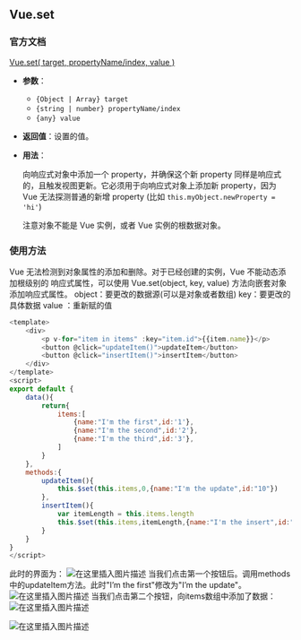## Vue.set

### 官方文档

[Vue.set( target, propertyName/index, value )](https://cn.vuejs.org/v2/api/#Vue-set)

- **参数**：

  - `{Object | Array} target`
  - `{string | number} propertyName/index`
  - `{any} value`

- **返回值**：设置的值。

- **用法**：

  向响应式对象中添加一个 property，并确保这个新 property 同样是响应式的，且触发视图更新。它必须用于向响应式对象上添加新 property，因为 Vue 无法探测普通的新增 property (比如 `this.myObject.newProperty = 'hi'`)

  注意对象不能是 Vue 实例，或者 Vue 实例的根数据对象。

### 使用方法

Vue 无法检测到对象属性的添加和删除。对于已经创建的实例，Vue 不能动态添加根级别的
响应式属性，可以使用 Vue.set(object, key, value) 方法向嵌套对象添加响应式属性。
object：要更改的数据源(可以是对象或者数组)
key：要更改的具体数据
value ：重新赋的值

```js
<template>
    <div>
        <p v-for="item in items" :key="item.id">{{item.name}}</p>
        <button @click="updateItem()">updateItem</button>
        <button @click="insertItem()">insertItem</button>
    </div>
</template>
<script>
export default {
    data(){
        return{
            items:[
                {name:"I'm the first",id:'1'},
                {name:"I'm the second",id:'2'},
                {name:"I'm the third",id:'3'},
            ]
        }
    },
    methods:{
        updateItem(){
            this.$set(this.items,0,{name:"I'm the update",id:"10"})
        },
        insertItem(){
            var itemLength = this.items.length
            this.$set(this.items,itemLength,{name:"I'm the insert",id:"bugaosuni"})
        }
    }
}
</script>
```



此时的界面为：
![在这里插入图片描述](https://img-blog.csdnimg.cn/20200923163041662.png#pic_center)
当我们点击第一个按钮后。调用methods中的updateItem方法。此时"I’m the first"修改为"I’m the update"。
![在这里插入图片描述](https://img-blog.csdnimg.cn/20200923163159323.png#pic_center)
当我们点击第二个按钮，向items数组中添加了数据：
![在这里插入图片描述](https://img-blog.csdnimg.cn/20200923163429754.png#pic_center)

![在这里插入图片描述](https://img-blog.csdnimg.cn/20200923163412748.png?x-oss-process=image/watermark,type_ZmFuZ3poZW5naGVpdGk,shadow_10,text_aHR0cHM6Ly9ibG9nLmNzZG4ubmV0L0Fpb2xpbXA=,size_16,color_FFFFFF,t_70#pic_center)